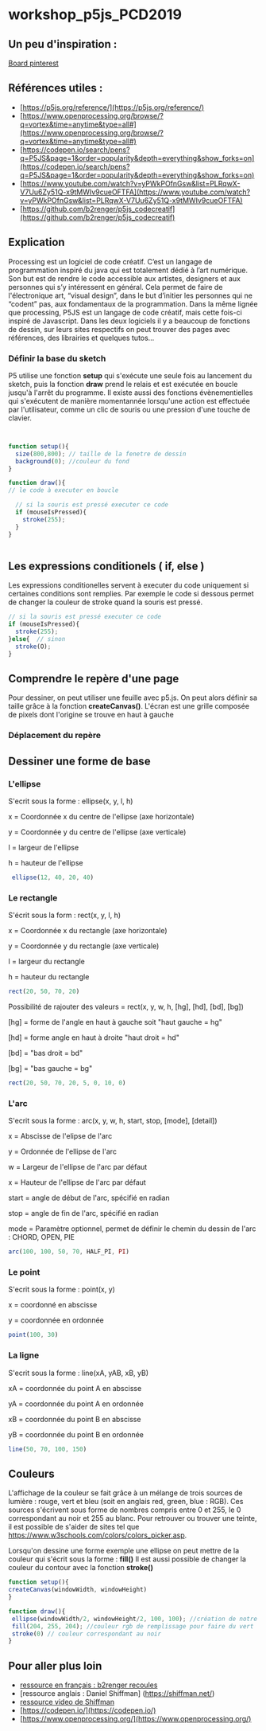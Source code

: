 # workshop_p5js_PCD2019
 
 
## Un peu d'inspiration :
[Board pinterest](https://www.pinterest.fr/simonrenaultper/processing-community-days/)

## Références utiles : 
* [https://p5js.org/reference/](https://p5js.org/reference/)
* [https://www.openprocessing.org/browse/?q=vortex&time=anytime&type=all#](https://www.openprocessing.org/browse/?q=vortex&time=anytime&type=all#)
* [https://codepen.io/search/pens?q=P5JS&page=1&order=popularity&depth=everything&show_forks=on](https://codepen.io/search/pens?q=P5JS&page=1&order=popularity&depth=everything&show_forks=on)
* [https://www.youtube.com/watch?v=yPWkPOfnGsw&list=PLRqwX-V7Uu6Zy51Q-x9tMWIv9cueOFTFA](https://www.youtube.com/watch?v=yPWkPOfnGsw&list=PLRqwX-V7Uu6Zy51Q-x9tMWIv9cueOFTFA)
* [https://github.com/b2renger/p5js_codecreatif](https://github.com/b2renger/p5js_codecreatif)


## Explication
Processing est un logiciel de code créatif.
C’est un langage de programmation inspiré du java qui est totalement dédié à l’art numérique.
Son but est de rendre le code accessible aux artistes, designers et aux personnes qui s’y intéressent en général.
Cela permet de faire de l'électronique art, “visual design”, dans le but d’initier les personnes qui ne “codent” pas, aux fondamentaux de la programmation.
Dans la même lignée que processing, P5JS est un langage de code créatif, mais cette fois-ci inspiré de Javascript.
Dans les deux logiciels il y a beaucoup de fonctions de dessin, sur leurs sites respectifs on peut trouver des pages avec références, des librairies et quelques tutos…






### Définir la base du sketch
P5 utilise une fonction **setup** qui s'exécute une seule fois au lancement du sketch, puis la fonction **draw** prend le relais et est exécutée en boucle jusqu'à l'arrêt du programme.
Il existe aussi des fonctions évènementielles qui s'exécutent de manière momentannée lorsqu'une action est effectuée par l'utilisateur, comme un clic de souris ou une pression d'une touche de clavier.

```js


function setup(){
  size(800,800); // taille de la fenetre de dessin
  background(0); //couleur du fond
}

function draw(){
// le code à executer en boucle

  // si la souris est pressé executer ce code
  if (mouseIsPressed){
    stroke(255);
  }
}



```
## Les expressions conditionels ( if, else )

Les expressions conditionelles servent à executer du code uniquement si certaines conditions sont remplies.  Par exemple le code si dessous permet de changer la couleur de stroke quand la souris est pressé.

```js
// si la souris est pressé executer ce code
if (mouseIsPressed){
  stroke(255);
}else{  // sinon
  stroke(O);
}


```

## Comprendre le repère d'une page

Pour dessiner, on peut utiliser une feuille avec p5.js. On peut alors définir sa taille grâce à la fonction **createCanvas()**. L'écran est une grille composée de pixels dont l'origine se trouve en haut à gauche 


### Déplacement du repère

## Dessiner une forme de base


### L'ellipse

S'ecrit sous la forme : ellipse(x, y, l, h)

x = Coordonnée x du centre de l'ellipse (axe horizontale)

y = Coordonnée y du centre de l'ellipse (axe verticale)

l = largeur de l'ellipse

h = hauteur de l'ellipse

```js
 ellipse(12, 40, 20, 40)
 ```
    
### Le rectangle 

S'écrit sous la form : rect(x, y, l, h)

x = Coordonnée x du rectangle (axe horizontale)
    
y = Coordonnée y du rectangle (axe verticale)
    
l = largeur du rectangle
    
h = hauteur du rectangle 
    
```js
rect(20, 50, 70, 20)
```
    
  Possibilité de rajouter des valeurs = rect(x, y, w, h, [hg], [hd], [bd], [bg])
  
[hg] = forme de l'angle en haut à gauche soit "haut gauche = hg"
    
[hd] = forme angle en haut à droite "haut droit = hd"
    
[bd] = "bas droit = bd"
   
[bg] = "bas gauche = bg"
    
 ```js
 rect(20, 50, 70, 20, 5, 0, 10, 0)
 ```
 
### L'arc
 
 S'ecrit sous la forme : arc(x, y, w, h, start, stop, [mode], [detail])
 
x = Abscisse de l'elipse de l'arc
    
y = Ordonnée de l'ellipse de l'arc
    
w = Largeur de l'ellipse de l'arc par défaut
    
x = Hauteur de l'ellipse de l'arc par défaut
    
start = angle de début de l'arc, spécifié en radian
    
stop = angle de fin de l'arc, spécifié en radian 
  
mode = Paramètre optionnel, permet de définir le chemin du dessin de l'arc : CHORD, OPEN, PIE 
    
```js
arc(100, 100, 50, 70, HALF_PI, PI)
```
 
### Le point
 
 S'ecrit sous la forme : point(x, y)
 
x = coordonné en abscisse
   
y = coordonnée en ordonnée
     
```js
point(100, 30)
```
  
### La ligne
 
 S'ecrit sous la forme : line(xA, yAB, xB, yB)
 
xA = coordonnée du point A en abscisse
 
yA = coordonnée du point A en ordonnée
 
xB = coordonnée du point B en abscisse
 
yB = coordonnée du point B en ordonnée 

 ```js
 line(50, 70, 100, 150)
 ```
## Couleurs

L'affichage de la couleur se fait grâce à un mélange de trois sources de lumière : rouge, vert et bleu (soit en anglais red, green, blue : RGB). Ces sources s'écrivent sous forme de nombres compris entre 0 et 255, le 0 correspondant au noir et 255 au blanc. Pour retrouver ou trouver une teinte, il est possible de s'aider de sites tel que https://www.w3schools.com/colors/colors_picker.asp. 

Lorsqu'on dessine une forme exemple une ellipse on peut mettre de la couleur qui s'écrit sous la forme : **fill()**
Il est aussi possible de changer la couleur du contour avec la fonction **stroke()**

``` js
function setup(){
createCanvas(windowWidth, windowHeight)
}

function draw(){
 ellipse(windowWidth/2, windowHeight/2, 100, 100); //création de notre ellipse centrée au milieu de la page
 fill(204, 255, 204); //couleur rgb de remplissage pour faire du vert
 stroke(0) // couleur correspondant au noir
}
``` 

## Pour aller plus loin
* [ressource en français : b2renger recoules](https://github.com/b2renger/Introduction_p5js)
* [ressource anglais : Daniel Shiffman] (https://shiffman.net/)
* [ressource video de Shiffman](https://www.youtube.com/user/shiffman)
* [https://codepen.io/](https://codepen.io/)
* [https://www.openprocessing.org/](https://www.openprocessing.org/)

